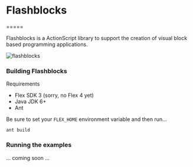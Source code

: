# Flashblocks
=====

Flashblocks is a ActionScript library to support the creation of visual block based programming applications.

![flashblocks](https://raw.github.com/trun/flashblocks/master/static/flashblocks.png)

### Building Flashblocks

Requirements

 - Flex SDK 3 (sorry, no Flex 4 yet)
 - Java JDK 6+
 - Ant

Be sure to set your `FLEX_HOME` environment variable and then run...

```
ant build
```

### Running the examples

... coming soon ...
